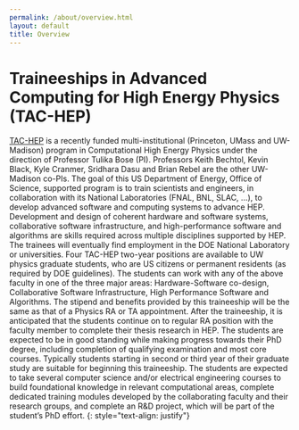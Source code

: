 ```yaml
---
permalink: /about/overview.html
layout: default
title: Overview
---
```


<h1>Traineeships in Advanced Computing for High Energy Physics (TAC-HEP)</h1>

[TAC-HEP](https://pages.hep.wisc.edu/~dasu/public/TAC-HEP-abstract.pdf) is a recently funded multi-institutional (Princeton, UMass and UW-Madison) program in Computational High Energy Physics under the direction of Professor Tulika Bose (PI). Professors Keith Bechtol, Kevin Black, Kyle Cranmer, Sridhara Dasu and Brian Rebel are the other UW-Madison co-PIs. The goal of this US Department of Energy, Office of Science, supported program is to train scientists and engineers, in collaboration with its National Laboratories (FNAL, BNL, SLAC, …), to develop advanced software and computing systems to advance HEP. Development and design of coherent hardware and software systems, collaborative software infrastructure, and high-performance software and algorithms are skills required across multiple disciplines supported by HEP. The trainees will eventually find employment in the DOE National Laboratory or universities. Four TAC-HEP two-year positions are available to UW physics graduate students, who are US citizens or permanent residents (as required by DOE guidelines).  The students can work with any of the above faculty in one of the three major areas: Hardware-Software co-design, Collaborative Software Infrastructure, High Performance Software and Algorithms. The stipend and benefits provided by this traineeship will be the same as that of a Physics RA or TA appointment. After the traineeship, it is anticipated that the students continue on to regular RA position with the faculty member to complete their thesis research in HEP. The students are expected to be in good standing while making progress towards their PhD degree, including completion of qualifying examination and most core courses. Typically students starting in second or third year of their graduate study are suitable for beginning this traineeship. The students are expected to take several computer science and/or electrical engineering courses to build foundational knowledge in relevant computational areas, complete dedicated training modules developed by the collaborating faculty and their research groups, and complete an R&D project, which will be part of the student’s PhD effort. 
{: style="text-align: justify"}
